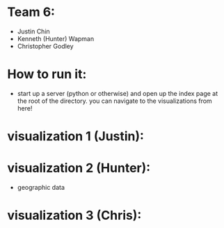 # Team 6:
- Justin Chin
- Kenneth (Hunter) Wapman
- Christopher Godley

# How to run it:
- start up a server (python or otherwise) and open up the index page at the root of the directory. you can navigate to the visualizations from here!

# visualization 1 (Justin):

# visualization 2 (Hunter):
- geographic data

# visualization 3 (Chris):
